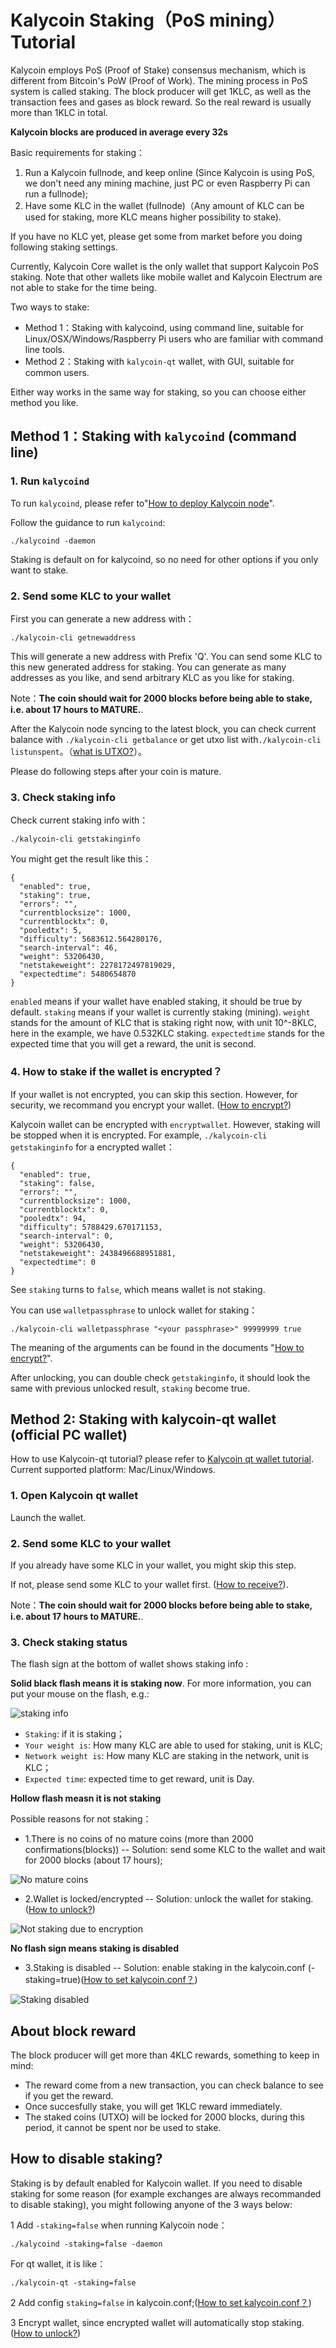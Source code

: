 # Kalycoin Staking（PoS mining）Tutorial

Kalycoin employs PoS (Proof of Stake) consensus mechanism, which is different from Bitcoin's PoW (Proof of Work). The mining process in PoS system is called staking. The block producer will get 1KLC, as well as the transaction fees and gases as block reward. So the real reward is usually more than 1KLC in total.

**Kalycoin blocks are produced in average every 32s**

Basic requirements for staking：

1. Run a Kalycoin fullnode, and keep online (Since Kalycoin is using PoS, we don't need any mining machine, just PC or even Raspberry Pi can run a fullnode);
2. Have some KLC in the wallet (fullnode)（Any amount of KLC can be used for staking, more KLC means higher possibility to stake).

If you have no KLC yet, please get some from market before you doing following staking settings.

Currently, Kalycoin Core wallet is the only wallet that support Kalycoin PoS staking. Note that other wallets like mobile wallet and Kalycoin Electrum are not able to stake for the time being.

Two ways to stake:

* Method 1：Staking with kalycoind, using command line, suitable for Linux/OSX/Windows/Raspberry Pi users who are familiar with command line tools.
* Method 2：Staking with `kalycoin-qt` wallet, with GUI, suitable for common users.

Either way works in the same way for staking, so you can choose either method you like.

## Method 1：Staking with `kalycoind` (command line)

### 1. Run `kalycoind`

To run `kalycoind`, please refer to"[How to deploy Kalycoin node](../Guidance-of-Kalycoin-Deployment-and-RPC-Settings.md)".

Follow the guidance to run `kalycoind`:

```
./kalycoind -daemon
```

Staking is default on for kalycoind, so no need for other options if you only want to stake.

### 2. Send some KLC to your wallet

First you can generate a new address with：

```
./kalycoin-cli getnewaddress
```

This will generate a new address with Prefix 'Q'. You can send some KLC to this new generated address for staking. You can generate as many addresses as you like, and send arbitrary KLC as you like for staking.

Note：**The coin should wait for 2000 blocks before being able to stake, i.e. about 17 hours to MATURE.**. 

After the Kalycoin node syncing to the latest block, you can check current balance with `./kalycoin-cli getbalance` or get utxo list with`./kalycoin-cli listunspent`。（[what is UTXO?](https://github.com/kalycoinproject/documents/blob/master/zh/Kalycoin-Blockchain-Guide.md#utxo账户模型)）。

Please do following steps after your coin is mature.

### 3. Check staking info

Check current staking info with：

```
./kalycoin-cli getstakinginfo
```

You might get the result like this：

```
{
  "enabled": true,
  "staking": true,
  "errors": "",
  "currentblocksize": 1000,
  "currentblocktx": 0,
  "pooledtx": 5,
  "difficulty": 5683612.564280176,
  "search-interval": 46,
  "weight": 53206430,
  "netstakeweight": 2278172497819029,
  "expectedtime": 5480654870
}
```

`enabled` means if your wallet have enabled staking, it should be true by default. `staking` means if your wallet is currently staking (mining). `weight` stands for the amount of KLC that is staking right now, with unit 10^-8KLC, here in the example, we have 0.532KLC staking. `expectedtime` stands for the expected time that you will get a reward, the unit is second.

### 4. How to stake if the wallet is encrypted？

If your wallet is not encrypted, you can skip this section. However, for security, we recommand you encrypt your wallet. ([How to encrypt?](../Encrypt-and-Unlock-Kalycoin-Wallet/README.md))

Kalycoin wallet can be encrypted with `encryptwallet`. However, staking will be stopped when it is encrypted. For example, `./kalycoin-cli getstakinginfo` for a encrypted wallet：

```
{
  "enabled": true,
  "staking": false,
  "errors": "",
  "currentblocksize": 1000,
  "currentblocktx": 0,
  "pooledtx": 94,
  "difficulty": 5788429.670171153,
  "search-interval": 0,
  "weight": 53206430,
  "netstakeweight": 2438496688951881,
  "expectedtime": 0
}
```

See `staking` turns to `false`, which means wallet is not staking.

You can use `walletpassphrase` to unlock wallet for staking：

```
./kalycoin-cli walletpassphrase "<your passphrase>" 99999999 true
```

The meaning of the arguments can be found in the documents "[How to encrypt?](../Encrypt-and-Unlock-Kalycoin-Wallet/README.md)".

After unlocking, you can double check `getstakinginfo`, it should look the same with previous unlocked result, `staking` become true.

## Method 2: Staking with kalycoin-qt wallet (official PC wallet)

How to use Kalycoin-qt tutorial? please refer to [Kalycoin qt wallet tutorial](../Kalycoin-Wallet-Tutorial/README.md). Current supported platform: Mac/Linux/Windows.

### 1. Open Kalycoin qt wallet

Launch the wallet.

### 2. Send some KLC to your wallet

If you already have some KLC in your wallet, you might skip this step.

If not, please send some KLC to your wallet first. ([How to receive?](../Kalycoin-Wallet-Tutorial/README.md)).

Note：**The coin should wait for 2000 blocks before being able to stake, i.e. about 17 hours to MATURE.**. 

### 3. Check staking status

The flash sign at the bottom of wallet shows staking info :

**Solid black flash means it is staking now**. For more information, you can put your mouse on the flash, e.g.:

![staking info](staking.png)

* `Staking`: if it is staking；
* `Your weight is`: How many KLC are able to used for staking, unit is KLC;
* `Network weight is`: How many KLC are staking in the network, unit is KLC；
* `Expected time`: expected time to get reward, unit is Day.

**Hollow flash measn it is not staking**

Possible reasons for not staking：

* 1.There is no coins of no mature coins (more than 2000 confirmations(blocks)) -- Solution: send some KLC to the wallet and wait for 2000 blocks (about 17 hours);

![No mature coins](not-mature.png)

* 2.Wallet is locked/encrypted -- Solution: unlock the wallet for staking. ([How to unlock?](../Encrypt-and-Unlock-Kalycoin-Wallet/README.md))

![Not staking due to encryption](locked.jpg)

**No flash sign means staking is disabled**

* 3.Staking is disabled -- Solution: enable staking in the kalycoin.conf (-staking=true)([How to set kalycoin.conf？](../Guidance-of-Kalycoin-Deployment-and-RPC-Settings.md))

![Staking disabled](staking-disabled.jpg)

## About block reward

The block producer will get more than 4KLC rewards, something to keep in mind:

* The reward come from a new transaction, you can check balance to see if you get the reward.
* Once succesfully stake, you will get 1KLC reward immediately.
* The staked coins (UTXO) will be locked for 2000 blocks, during this period, it cannot be spent nor be used to stake. 

## How to disable staking?

Staking is by default enabled for Kalycoin wallet. If you need to disable staking for some reason (for example exchanges are always recommanded to disable staking), you might following anyone of the 3 ways below:

1 Add `-staking=false` when running Kalycoin node：

```
./kalycoind -staking=false -daemon
```

For qt wallet, it is like：

```
./kalycoin-qt -staking=false
```

2 Add config `staking=false` in kalycoin.conf;([How to set kalycoin.conf？](../Guidance-of-Kalycoin-Deployment-and-RPC-Settings.md))

3 Encrypt wallet, since encrypted wallet will automatically stop staking.([How to unlock?](../Encrypt-and-Unlock-Kalycoin-Wallet/README.md))